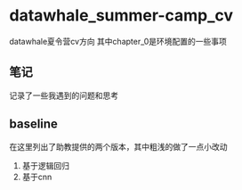# datawhale_summer-camp_cv
datawhale夏令营cv方向
其中chapter_0是环境配置的一些事项
## 笔记
记录了一些我遇到的问题和思考
## baseline
在这里列出了助教提供的两个版本，其中粗浅的做了一点小改动
1. 基于逻辑回归
2. 基于cnn
